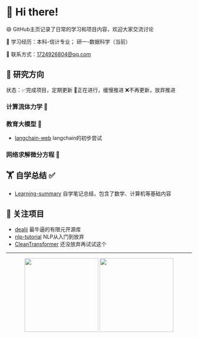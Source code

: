# 🙋 Hi there!

😄 GitHub主页记录了日常的学习和项目内容，欢迎大家交流讨论

👯 学习经历：本科-信计专业； 研一-数据科学（当前）

💬 联系方式：1724926804@qq.com


## 🔭 研究方向
状态：✅完成项目，定期更新 🌱正在进行，缓慢推进 ❌不再更新，放弃推进
### 计算流体力学 🌱

### 教育大模型 🌱
- [langchain-web](https://github.com/shijie-zju/langchain-web)  langchain的初步尝试

### 网络求解微分方程 🌱

## 🏋️ 自学总结 ✅
- [Learning-summary](https://github.com/shijie-zju/Learning-summary)  自学笔记总结，包含了数学、计算机等基础内容

## 🤔 关注项目 
- [dealii](/https://github.com/dealii/dealii)  最牛逼的有限元开源库
- [nlp-tutorial](https://github.com/graykode/nlp-tutorial)  NLP从入门到放弃
- [CleanTransformer](https://github.com/firechecking/CleanTransformer)  还没放弃再试试这个

---
<div align="center">
  <img height="200px" src="https://github-readme-stats.vercel.app/api?username=shijie-zju&title=Yuan%27s%20GitHub%20stats&theme=vue&show_icons=true" />
  <img height="200px" src="https://github-readme-stats.vercel.app/api/top-langs/?username=shijie-zju&theme=vue" />
</div>

  
<!--
**shijie-zju/shijie-zju** is a ✨ _special_ ✨ repository because its `README.md` (this file) appears on your GitHub profile.

✅ 完成项目 ❌ 放弃推进 🌱 正在进行
Here are some ideas to get you started:

- 🔭 I’m currently working on ...
- 🌱 I’m currently learning ...
- 👯 I’m looking to collaborate on ...
- 🤔 I’m looking for help with ...
- 💬 Ask me about ...
- 📫 How to reach me: ...
- 😄 Pronouns: ...
- ⚡ Fun fact: ...
-->


